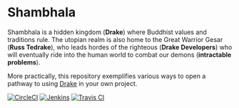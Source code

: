 # Shambhala

Shambhala is a hidden kingdom (**Drake**) where Buddhist values and traditions rule. The
utopian realm is also home to the Great Warrior Gesar (**Russ Tedrake**), who leads hordes of the
righteous (**Drake Developers**) who will eventually ride into the human world to combat our demons (**intractable problems**).

More practically, this repository exemplifies various ways to open a pathway to using [Drake](https://github.com/RobotLocomotion/drake) in your own project.

[![CircleCI](https://img.shields.io/circleci/project/github/RobotLocomotion/drake-shambhala/devel.svg)](https://circleci.com/gh/RobotLocomotion/drake-shambhala)
[![Jenkins](https://img.shields.io/jenkins/s/https/drake-jenkins.csail.mit.edu/job/RobotLocomotion/job/drake-shambhala/job/devel.svg)](https://drake-jenkins.csail.mit.edu/job/RobotLocomotion/job/drake-shambhala/)
[![Travis CI](https://img.shields.io/travis/RobotLocomotion/drake-shambhala/devel.svg)](https://travis-ci.org/RobotLocomotion/drake-shambhala)

